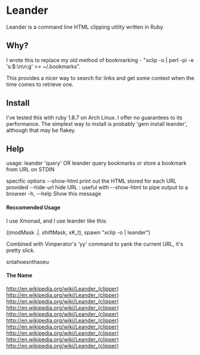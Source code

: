 # Leander

Leander is a command line HTML clipping utility written in Ruby.

## Why?

I wrote this to replace my old method of bookmarking - "xclip -o | perl -pi -e 's:$:\\n\\n:g' >> ~/.bookmarks".

This provides a nicer way to search for links and get some context when the time comes to retrieve one.

## Install

I've tested this with ruby 1.8.7 on Arch Linux. I offer no guarantees to its performance.
The simplest way to install is probably 'gem install leander', although that may be flakey.

## Help
usage: leander 'query' OR leander
 query bookmarks or store a bookmark from URL on STDIN

specific options
        --show-html                  print out the HTML stored for each URL provided
        --hide-url                   hide URL : useful with --show-html to pipe output to a browser
    -h, --help                       Show this message

#### Reccomended Usage
I use Xmonad, and I use leander like this:

((modMask .|. shiftMask, xK_t), spawn "xclip -o | leander")

Combined with Vimperator's 'yy' command to yank the current URL, it's pretty slick.

sntahoesnthaoeu

#### The Name
http://en.wikipedia.org/wiki/Leander_(clipper)
http://en.wikipedia.org/wiki/Leander_(clipper)
http://en.wikipedia.org/wiki/Leander_(clipper)
http://en.wikipedia.org/wiki/Leander_(clipper)
http://en.wikipedia.org/wiki/Leander_(clipper)
http://en.wikipedia.org/wiki/Leander_(clipper)
http://en.wikipedia.org/wiki/Leander_(clipper)
http://en.wikipedia.org/wiki/Leander_(clipper)
http://en.wikipedia.org/wiki/Leander_(clipper)
http://en.wikipedia.org/wiki/Leander_(clipper)

